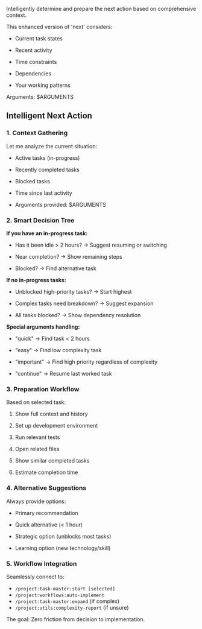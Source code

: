 Intelligently determine and prepare the next action based on comprehensive context.

This enhanced version of 'next' considers:


- Current task states


- Recent activity


- Time constraints


- Dependencies


- Your working patterns

Arguments: $ARGUMENTS

## Intelligent Next Action

### 1. **Context Gathering**
Let me analyze the current situation:


- Active tasks (in-progress)


- Recently completed tasks


- Blocked tasks


- Time since last activity
- Arguments provided: $ARGUMENTS

### 2. **Smart Decision Tree**

**If you have an in-progress task:**


- Has it been idle > 2 hours? → Suggest resuming or switching


- Near completion? → Show remaining steps


- Blocked? → Find alternative task

**If no in-progress tasks:**


- Unblocked high-priority tasks? → Start highest


- Complex tasks need breakdown? → Suggest expansion


- All tasks blocked? → Show dependency resolution

**Special arguments handling:**


- "quick" → Find task < 2 hours


- "easy" → Find low complexity task


- "important" → Find high priority regardless of complexity


- "continue" → Resume last worked task

### 3. **Preparation Workflow**

Based on selected task:


1. Show full context and history


2. Set up development environment


3. Run relevant tests


4. Open related files


5. Show similar completed tasks


6. Estimate completion time

### 4. **Alternative Suggestions**

Always provide options:


- Primary recommendation


- Quick alternative (< 1 hour)


- Strategic option (unblocks most tasks)


- Learning option (new technology/skill)

### 5. **Workflow Integration**

Seamlessly connect to:
- `/project:task-master:start [selected]`
- `/project:workflows:auto-implement`
- `/project:task-master:expand` (if complex)
- `/project:utils:complexity-report` (if unsure)

The goal: Zero friction from decision to implementation.
